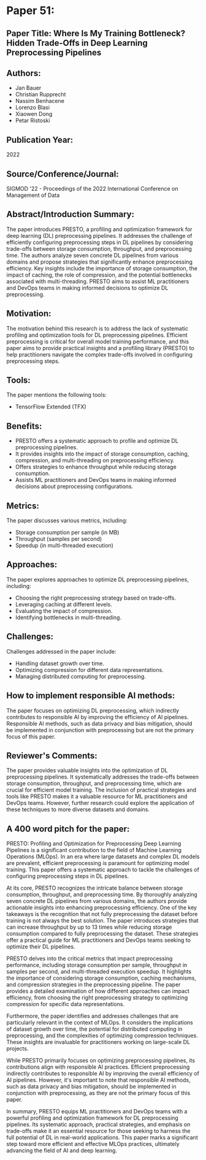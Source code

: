 # Paper 51:

## Paper Title: Where Is My Training Bottleneck? Hidden Trade-Offs in Deep Learning Preprocessing Pipelines

## Authors:
- Jan Bauer
- Christian Rupprecht
- Nassim Benhacene
- Lorenzo Blasi
- Xiaowen Dong
- Petar Ristoski

## Publication Year:
2022

## Source/Conference/Journal:
SIGMOD '22 - Proceedings of the 2022 International Conference on Management of Data

## Abstract/Introduction Summary:
The paper introduces PRESTO, a profiling and optimization framework for deep learning (DL) preprocessing pipelines. It addresses the challenge of efficiently configuring preprocessing steps in DL pipelines by considering trade-offs between storage consumption, throughput, and preprocessing time. The authors analyze seven concrete DL pipelines from various domains and propose strategies that significantly enhance preprocessing efficiency. Key insights include the importance of storage consumption, the impact of caching, the role of compression, and the potential bottlenecks associated with multi-threading. PRESTO aims to assist ML practitioners and DevOps teams in making informed decisions to optimize DL preprocessing.

## Motivation:
The motivation behind this research is to address the lack of systematic profiling and optimization tools for DL preprocessing pipelines. Efficient preprocessing is critical for overall model training performance, and this paper aims to provide practical insights and a profiling library (PRESTO) to help practitioners navigate the complex trade-offs involved in configuring preprocessing steps.

## Tools:
The paper mentions the following tools:
- TensorFlow Extended (TFX)

## Benefits:
- PRESTO offers a systematic approach to profile and optimize DL preprocessing pipelines.
- It provides insights into the impact of storage consumption, caching, compression, and multi-threading on preprocessing efficiency.
- Offers strategies to enhance throughput while reducing storage consumption.
- Assists ML practitioners and DevOps teams in making informed decisions about preprocessing configurations.

## Metrics:
The paper discusses various metrics, including:
- Storage consumption per sample (in MB)
- Throughput (samples per second)
- Speedup (in multi-threaded execution)

## Approaches:
The paper explores approaches to optimize DL preprocessing pipelines, including:
- Choosing the right preprocessing strategy based on trade-offs.
- Leveraging caching at different levels.
- Evaluating the impact of compression.
- Identifying bottlenecks in multi-threading.

## Challenges:
Challenges addressed in the paper include:
- Handling dataset growth over time.
- Optimizing compression for different data representations.
- Managing distributed computing for preprocessing.

## How to implement responsible AI methods:
The paper focuses on optimizing DL preprocessing, which indirectly contributes to responsible AI by improving the efficiency of AI pipelines. Responsible AI methods, such as data privacy and bias mitigation, should be implemented in conjunction with preprocessing but are not the primary focus of this paper.

## Reviewer's Comments:
The paper provides valuable insights into the optimization of DL preprocessing pipelines. It systematically addresses the trade-offs between storage consumption, throughput, and preprocessing time, which are crucial for efficient model training. The inclusion of practical strategies and tools like PRESTO makes it a valuable resource for ML practitioners and DevOps teams. However, further research could explore the application of these techniques to more diverse datasets and domains.

## A 400 word pitch for the paper:
PRESTO: Profiling and Optimization for Preprocessing Deep Learning Pipelines is a significant contribution to the field of Machine Learning Operations (MLOps). In an era where large datasets and complex DL models are prevalent, efficient preprocessing is paramount for optimizing model training. This paper offers a systematic approach to tackle the challenges of configuring preprocessing steps in DL pipelines.

At its core, PRESTO recognizes the intricate balance between storage consumption, throughput, and preprocessing time. By thoroughly analyzing seven concrete DL pipelines from various domains, the authors provide actionable insights into enhancing preprocessing efficiency. One of the key takeaways is the recognition that not fully preprocessing the dataset before training is not always the best solution. The paper introduces strategies that can increase throughput by up to 13 times while reducing storage consumption compared to fully preprocessing the dataset. These strategies offer a practical guide for ML practitioners and DevOps teams seeking to optimize their DL pipelines.

PRESTO delves into the critical metrics that impact preprocessing performance, including storage consumption per sample, throughput in samples per second, and multi-threaded execution speedup. It highlights the importance of considering storage consumption, caching mechanisms, and compression strategies in the preprocessing pipeline. The paper provides a detailed examination of how different approaches can impact efficiency, from choosing the right preprocessing strategy to optimizing compression for specific data representations.

Furthermore, the paper identifies and addresses challenges that are particularly relevant in the context of MLOps. It considers the implications of dataset growth over time, the potential for distributed computing in preprocessing, and the complexities of optimizing compression techniques. These insights are invaluable for practitioners working on large-scale DL projects.

While PRESTO primarily focuses on optimizing preprocessing pipelines, its contributions align with responsible AI practices. Efficient preprocessing indirectly contributes to responsible AI by improving the overall efficiency of AI pipelines. However, it's important to note that responsible AI methods, such as data privacy and bias mitigation, should be implemented in conjunction with preprocessing, as they are not the primary focus of this paper.

In summary, PRESTO equips ML practitioners and DevOps teams with a powerful profiling and optimization framework for DL preprocessing pipelines. Its systematic approach, practical strategies, and emphasis on trade-offs make it an essential resource for those seeking to harness the full potential of DL in real-world applications. This paper marks a significant step toward more efficient and effective MLOps practices, ultimately advancing the field of AI and deep learning.
